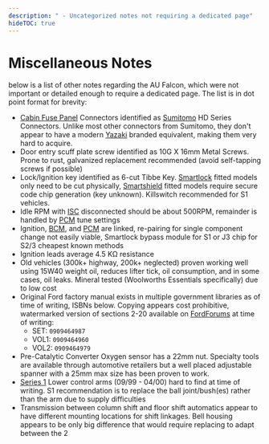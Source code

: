```yaml
---
description: " - Uncategorized notes not requiring a dedicated page"
hideTOC: true
---
```


# Miscellaneous Notes

below is a list of other notes regarding the AU Falcon, which were not important or detailed enough to require a dedicated page. The list is in dot point format for brevity:

- [Cabin Fuse Panel](../../Archive/CabinFusePanel/CabinFusePanel.md) Connectors identified as [Sumitomo](../../Credits.md#sources) HD Series Connectors. Unlike most other connectors from Sumitomo, they don't appear to have a modern [Yazaki](../../Credits.md#sources) branded equivalent, making them very hard to acquire.
- Door entry scuff plate screw identified as 10G X 16mm Metal Screws. Prone to rust, galvanized replacement recommended (avoid self-tapping screws if possible)
- Lock/Ignition key identified as 6-cut Tibbe Key. [Smartlock](../../PCMBCM/Keyfob/Keyfob.md#s1-smartlock) fitted models only need to be cut physically, [Smartshield](../../PCMBCM/Keyfob/Keyfob.md#s2s3-smartshield) fitted models require secure code chip generation (key unknown). Killswitch recommended for S1 vehicles.
- Idle RPM with [ISC](../../Engine/ISC/ISC.md) disconnected should be about 500RPM, remainder is handled by [PCM](../../PCMBCM/PCM/PCM.md) tune settings
- Ignition, [BCM](../../PCMBCM/BCM/BCM.md), and [PCM](../../PCMBCM/PCM/PCM.md) are linked, re-pairing for single component change not easily viable, Smartlock bypass module for S1 or J3 chip for S2/3 cheapest known methods
- Ignition leads average 4.5 KΩ resistance
- Old vehicles (300k+ highway, 200k+ neglected) proven working well using 15W40 weight oil, reduces lifter tick, oil consumption, and in some cases, oil leaks. Mineral tested (Woolworths Essentials specifically) due to low cost
- Original Ford factory manual exists in multiple government libraries as of time of writing, ISBNs below. Copying appears cost prohibitive, watermarked version of sections 2-20 available on [FordForums](../../Credits.md#sources) at time of writing:
  - SET: `0909464987`
  - VOL1: `0909464960`
  - VOL2: `0909464979`
- Pre-Catalytic Converter Oxygen sensor has a 22mm nut. Specialty tools are available through automotive retailers but a well placed adjustable spanner with a 25mm max size has been proven to work.
- [Series 1](../../Miscellaneous/SeriesInformation/SeriesInformation.md#series-1) Lower control arms (09/99 - 04/00) hard to find at time of writing. S1 recommendation is to replace the ball joint/bush(es) rather than the arm due to supply difficulties
- Transmission between column shift and floor shift automatics appear to have different mounting locations for shift linkages. Bell housing appears to be only big difference that would require replacing to adapt between the 2